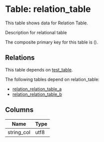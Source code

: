 # Table: relation_table

This table shows data for Relation Table.

Description for relational table

The composite primary key for this table is ().

## Relations

This table depends on [test_table](test_table.md).

The following tables depend on relation_table:
  - [relation_relation_table_a](relation_relation_table_a.md)
  - [relation_relation_table_b](relation_relation_table_b.md)

## Columns

| Name          | Type          |
| ------------- | ------------- |
|string_col|utf8|
